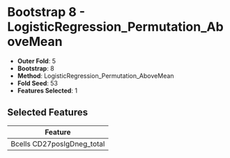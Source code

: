 # Bootstrap 8 - LogisticRegression_Permutation_AboveMean

- **Outer Fold**: 5
- **Bootstrap**: 8
- **Method**: LogisticRegression_Permutation_AboveMean
- **Fold Seed**: 53
- **Features Selected**: 1

## Selected Features

| Feature |
|---------|
| Bcells CD27posIgDneg_total |
